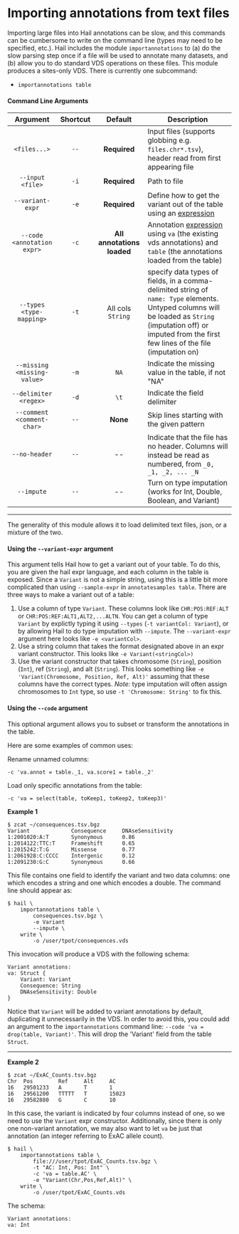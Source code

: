 # Importing annotations from text files

Importing large files into Hail annotations can be slow, and this commands can be cumbersome to write on the command line (types may need to be specified, etc.).  Hail includes the module `importannotations` to (a) do the slow parsing step once if a file will be used to annotate many datasets, and (b) allow you to do standard VDS operations on these files.  This module produces a sites-only VDS.  There is currently one subcommand:
 - `importannotations table`
 
#### Command Line Arguments

Argument | Shortcut | Default | Description
:-:  | :-: |:-: | ---
`<files...>` | `--` | **Required** | Input files (supports globbing e.g. `files.chr*.tsv`), header read from first appearing file
`--input <file>` | `-i` | **Required** | Path to file
`--variant-expr` | `-e` | **Required** | Define how to get the variant out of the table using an [expression](../HailExpressionLanguage.md)
`--code <annotation expr>` | `-c` | **All annotations loaded** | Annotation [expression](../HailExpressionLanguage.md) using `va` (the existing vds annotations) and `table` (the annotations loaded from the table)
`--types <type-mapping>` | `-t` | All cols `String` | specify data types of fields, in a comma-delimited string of `name: Type` elements.  Untyped columns will be loaded as `String` (imputation off) or imputed from the first few lines of the file (imputation on)
`--missing <missing-value>` | `-m` | `NA` | Indicate the missing value in the table, if not "NA"
`--delimiter <regex>` | `-d` | `\t` | Indicate the field delimiter
`--comment <comment-char>` | `--` | **None** | Skip lines starting with the given pattern
`--no-header` | `--` | -- | Indicate that the file has no header.  Columns will instead be read as numbered, from `_0, _1, _2, ... _N`
`--impute` | `--` | -- | Turn on type imputation (works for Int, Double, Boolean, and Variant)

____

The generality of this module allows it to load delimited text files, json, or a mixture of the two.  

#### Using the `--variant-expr` argument

This argument tells Hail how to get a variant out of your table.  To do this, you are given the hail expr language, and each column in the table is exposed.  Since a `Variant` is not a simple string, using this is a little bit more complicated than using `--sample-expr` in `annotatesamples table`.  There are three ways to make a variant out of a table:
  
  1. Use a column of type `Variant`.  These columns look like `CHR:POS:REF:ALT` or `CHR:POS:REF:ALT1,ALT2,...ALTN`.  You can get a column of type `Variant` by explictly typing it using `--types` (`-t variantCol: Variant`), or by allowing Hail to do type imputation with `--impute`.  The `--variant-expr` argument here looks like `-e <variantCol>`.  
  2. Use a string column that takes the format designated above in an expr variant constructor.  This looks like `-e Variant(<stringCol>)` 
  3. Use the variant constructor that takes chromosome (`String`), position (`Int`), ref (`String`), and alt (`String`).  This looks something like `-e 'Variant(Chromosome, Position, Ref, Alt)'` assuming that these columns have the correct types.  _Note:_ type imputation will often assign chromosomes to `Int` type, so use `-t 'Chromosome: String'` to fix this.  
    
#### Using the `--code` argument

This optional argument allows you to subset or transform the annotations in the table.

Here are some examples of common uses:

Rename unnamed columns:
```
-c 'va.annot = table._1, va.score1 = table._2'
```

Load only specific annotations from the table:
```
-c 'va = select(table, toKeep1, toKeep2, toKeep3)'
```

**Example 1**
```
$ zcat ~/consequences.tsv.bgz
Variant             Consequence     DNAseSensitivity
1:2001020:A:T       Synonymous      0.86
1:2014122:TTC:T     Frameshift      0.65
1:2015242:T:G       Missense        0.77
1:2061928:C:CCCC    Intergenic      0.12
1:2091230:G:C       Synonymous      0.66
```

This file contains one field to identify the variant and two data columns: one which encodes a string and one which encodes a double.  The command line should appear as:

```
$ hail \
    importannotations table \
        consequences.tsv.bgz \
        -e Variant 
        --impute \
    write \
        -o /user/tpot/consequences.vds
```

This invocation will produce a VDS with the following schema:

```
Variant annotations:  
va: Struct {
    Variant: Variant
    Consequence: String
    DNAseSensitivity: Double
}
```

Notice that `Variant` will be added to variant annotations by default, duplicating it unnecessarily in the VDS.  In order to avoid this, you could add an argument to the `importannotations` command line: `--code 'va = drop(table, Variant)'`.  This will drop the 'Variant' field from the table `Struct`.

____

**Example 2**

```
$ zcat ~/ExAC_Counts.tsv.bgz
Chr  Pos        Ref     Alt     AC
16   29501233   A       T       1
16   29561200   TTTTT   T       15023
16   29582880   G       C       10

```

In this case, the variant is indicated by four columns instead of one, so we need to use the `Variant` expr constructor.  Additionally, since there is only one non-variant annotation, we may also want to let `va` be just that annotation (an integer referring to ExAC allele count).

```
$ hail \
    importannotations table \
        file:///user/tpot/ExAC_Counts.tsv.bgz \
        -t "AC: Int, Pos: Int" \
        -c 'va = table.AC' \
        -e "Variant(Chr,Pos,Ref,Alt)" \
    write \
        -o /user/tpot/ExAC_Counts.vds
```

The schema:

```
Variant annotations:  
va: Int
```
